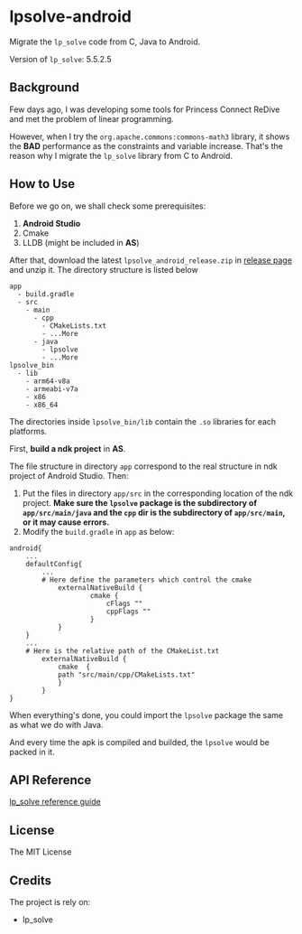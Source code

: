 # lpsolve-android
Migrate the `lp_solve` code from C, Java to Android.

Version of `lp_solve`: 5.5.2.5

## Background

Few days ago, I was developing some tools for Princess Connect ReDive and met the problem of linear programming.   

However, when I try the `org.apache.commons:commons-math3` library, it shows the **BAD** performance as the constraints and variable increase. That's the reason why I migrate the `lp_solve` library from C to Android.

## How to Use

Before we go on, we shall check some prerequisites:

1. **Android Studio**
2. Cmake
3. LLDB (might be included in **AS**)

After that, download the latest `lpsolve_android_release.zip` in [release page](https://github.com/leonardodalinky/lpsolve-android/releases) and unzip it. The directory structure is listed below

```
app
  - build.gradle
  - src
    - main
      - cpp
        - CMakeLists.txt
        - ...More
      - java
        - lpsolve
        - ...More
lpsolve_bin
  - lib
    - arm64-v8a
    - armeabi-v7a
    - x86
    - x86_64
```

The directories inside `lpsolve_bin/lib` contain the `.so` libraries for each platforms.   

First, **build a ndk project** in **AS**.  

The file structure in directory `app` correspond to the real structure in ndk project of Android Studio. Then:

1. Put the files in directory `app/src` in the corresponding location of the ndk project. **Make sure the `lpsolve` package is the subdirectory of `app/src/main/java` and the `cpp` dir is the subdirectory of `app/src/main`, or it may cause errors.**
2. Modify the `build.gradle` in `app` as below:

```
android{
	...
	defaultConfig{
		...
		# Here define the parameters which control the cmake
        	externalNativeBuild {
            		cmake {
                		cFlags ""
                		cppFlags ""
            		}
        	}
	}
	...
	# Here is the relative path of the CMakeList.txt
    	externalNativeBuild {
        	cmake  {
			path "src/main/cpp/CMakeLists.txt"
       		}
    	}
}
```

When everything's done, you could import the `lpsolve` package the same as what we do with Java.   

And every time the apk is compiled and builded, the `lpsolve` would be packed in it.

## API Reference

[lp_solve reference guide](http://lpsolve.sourceforge.net/5.5/)

## License

The MIT License

## Credits

The project is rely on:

* lp_solve

